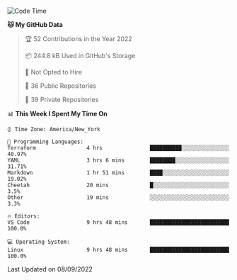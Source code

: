 <!--START_SECTION:waka-->
![Code Time](http://img.shields.io/badge/Code%20Time-77%20hrs%2057%20mins-blue)

**🐱 My GitHub Data** 

> 🏆 52 Contributions in the Year 2022
 > 
> 📦 244.8 kB Used in GitHub's Storage 
 > 
> 🚫 Not Opted to Hire
 > 
> 📜 36 Public Repositories 
 > 
> 🔑 39 Private Repositories  
 > 
📊 **This Week I Spent My Time On** 

```text
⌚︎ Time Zone: America/New_York

💬 Programming Languages: 
Terraform                4 hrs               ██████████░░░░░░░░░░░░░░░   40.97% 
YAML                     3 hrs 6 mins        ████████░░░░░░░░░░░░░░░░░   31.71% 
Markdown                 1 hr 51 mins        ████░░░░░░░░░░░░░░░░░░░░░   19.02% 
Cheetah                  20 mins             █░░░░░░░░░░░░░░░░░░░░░░░░   3.5% 
Other                    19 mins             ░░░░░░░░░░░░░░░░░░░░░░░░░   3.3%

🔥 Editors: 
VS Code                  9 hrs 48 mins       █████████████████████████   100.0%

💻 Operating System: 
Linux                    9 hrs 48 mins       █████████████████████████   100.0%

```


 Last Updated on 08/09/2022
<!--END_SECTION:waka-->
